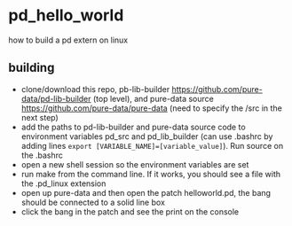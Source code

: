 # pd_hello_world
how to build a pd extern on linux

## building
- clone/download this repo, pb-lib-builder https://github.com/pure-data/pd-lib-builder (top level), and pure-data source https://github.com/pure-data/pure-data (need to specify the /src in the next step)
- add the paths to pd-lib-builder and pure-data source code to environment variables pd_src and pd_lib_builder (can use .bashrc by adding lines ```export [VARIABLE_NAME]=[variable_value]```). Run source on the .bashrc
- open a new shell session so the environment variables are set 
- run make from the command line. If it works, you should see a file with the .pd_linux extension
- open up pure-data and then open the patch helloworld.pd, the bang should be connected to a solid line box
- click the bang in the patch and see the print on the console
